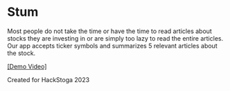 # Stum

Most people do not take the time or have the time to read articles about stocks they are investing in or are simply too lazy to read the entire articles.
Our app accepts ticker symbols and summarizes 5 relevant articles about the stock.

[[Demo Video]](https://youtu.be/vt5fpE0bzSY)

Created for HackStoga 2023

